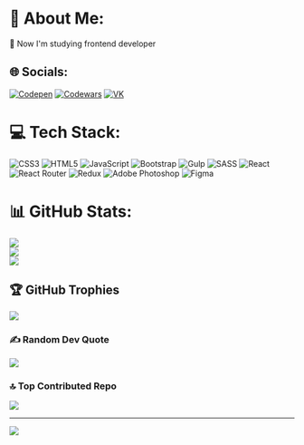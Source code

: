 # 💫 About Me:
🌱 Now I'm studying frontend developer


## 🌐 Socials:
[![Codepen](https://img.shields.io/badge/Codepen-000000?style=for-the-badge&logo=codepen&logoColor=white)](https://codepen.io/JibrilFl)
[![Codewars](https://www.shareicon.net/data/32x32/2016/11/01/849405_codewars_512x512.png)](https://www.codewars.com/users/JibrilFl)
[![VK](https://upload.wikimedia.org/wikipedia/commons/thumb/2/21/VK.com-logo.svg/27px-VK.com-logo.svg.png)](https://vk.com/jibrilfl)

# 💻 Tech Stack:
![CSS3](https://img.shields.io/badge/css3-%231572B6.svg?style=for-the-badge&logo=css3&logoColor=white) ![HTML5](https://img.shields.io/badge/html5-%23E34F26.svg?style=for-the-badge&logo=html5&logoColor=white) ![JavaScript](https://img.shields.io/badge/javascript-%23323330.svg?style=for-the-badge&logo=javascript&logoColor=%23F7DF1E) ![Bootstrap](https://img.shields.io/badge/bootstrap-%23563D7C.svg?style=for-the-badge&logo=bootstrap&logoColor=white) ![Gulp](https://img.shields.io/badge/GULP-%23CF4647.svg?style=for-the-badge&logo=gulp&logoColor=white) ![SASS](https://img.shields.io/badge/SASS-hotpink.svg?style=for-the-badge&logo=SASS&logoColor=white) ![React](https://img.shields.io/badge/react-%2320232a.svg?style=for-the-badge&logo=react&logoColor=%2361DAFB) ![React Router](https://img.shields.io/badge/React_Router-CA4245?style=for-the-badge&logo=react-router&logoColor=white) ![Redux](https://img.shields.io/badge/redux-%23593d88.svg?style=for-the-badge&logo=redux&logoColor=white) ![Adobe Photoshop](https://img.shields.io/badge/adobephotoshop-%2331A8FF.svg?style=for-the-badge&logo=adobephotoshop&logoColor=white) 	![Figma](https://img.shields.io/badge/figma-%23F24E1E.svg?style=for-the-badge&logo=figma&logoColor=white)
# 📊 GitHub Stats:
![](https://github-readme-stats.vercel.app/api?username=JibrilFl&theme=radical&hide_border=false&include_all_commits=false&count_private=false)<br/>
![](https://github-readme-streak-stats.herokuapp.com/?user=JibrilFl&theme=radical&hide_border=false)<br/>
![](https://github-readme-stats.vercel.app/api/top-langs/?username=JibrilFl&theme=radical&hide_border=false&include_all_commits=false&count_private=false&layout=compact)

## 🏆 GitHub Trophies
![](https://github-profile-trophy.vercel.app/?username=JibrilFl&theme=radical&no-frame=false&no-bg=false&margin-w=4)

### ✍️ Random Dev Quote
![](https://quotes-github-readme.vercel.app/api?type=horizontal&theme=radical)

### 🔝 Top Contributed Repo
![](https://github-contributor-stats.vercel.app/api?username=JibrilFl&limit=5&theme=dark&combine_all_yearly_contributions=true)

---
[![](https://visitcount.itsvg.in/api?id=JibrilFl&icon=2&color=0)](https://visitcount.itsvg.in)

<!-- Proudly created with GPRM ( https://gprm.itsvg.in ) -->
